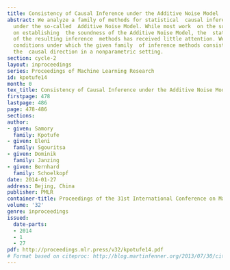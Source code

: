 ```yaml
---
title: Consistency of Causal Inference under the Additive Noise Model
abstract: We analyze a family of methods for statistical  causal inference from sample
  under the so-called  Additive Noise Model. While most work  on the subject has concentrated
  on establishing  the soundness of the Additive Noise Model, the  statistical consistency
  of the resulting inference  methods has received little attention. We derive  general
  conditions under which the given family  of inference methods consistently infers
  the  causal direction in a nonparametric setting.
section: cycle-2
layout: inproceedings
series: Proceedings of Machine Learning Research
id: kpotufe14
month: 0
tex_title: Consistency of Causal Inference under the Additive Noise Model
firstpage: 478
lastpage: 486
page: 478-486
sections: 
author:
- given: Samory
  family: Kpotufe
- given: Eleni
  family: Sgouritsa
- given: Dominik
  family: Janzing
- given: Bernhard
  family: Schoelkopf
date: 2014-01-27
address: Bejing, China
publisher: PMLR
container-title: Proceedings of the 31st International Conference on Machine Learning
volume: '32'
genre: inproceedings
issued:
  date-parts:
  - 2014
  - 1
  - 27
pdf: http://proceedings.mlr.press/v32/kpotufe14.pdf
# Format based on citeproc: http://blog.martinfenner.org/2013/07/30/citeproc-yaml-for-bibliographies/
---
```

